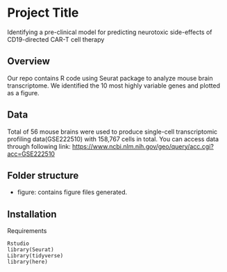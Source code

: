 # Project Title

Identifying a pre-clinical model for predicting neurotoxic side-effects of CD19-directed CAR-T cell therapy

## Overview

Our repo contains R code using Seurat package to analyze mouse brain transcriptome. We identified the 10 most highly variable genes and plotted as a figure.

## Data

Total of 56 mouse brains were used to produce single-cell transcriptomic profiling data(GSE222510) with 158,767 cells in total. You can access data through following link: 
https://www.ncbi.nlm.nih.gov/geo/query/acc.cgi?acc=GSE222510

## Folder structure

- figure: contains figure files generated.

## Installation
Requirements
```
Rstudio
library(Seurat)
Library(tidyverse)
library(here)
```
